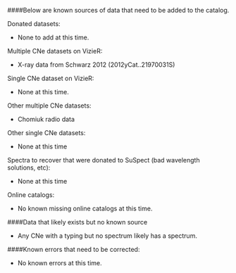####Below are known sources of data that need to be added to the catalog. 

Donated datasets:
* None to add at this time.

Multiple CNe datasets on VizieR:
* X-ray data from Schwarz 2012 (2012yCat..21970031S)

Single CNe dataset on VizieR:
* None at this time.

Other multiple CNe datasets:
* Chomiuk radio data

Other single CNe datasets:
* None at this time

Spectra to recover that were donated to SuSpect (bad wavelength solutions, etc):
* None at this time

Online catalogs:
* No known missing online catalogs at this time.

####Data that likely exists but no known source
* Any CNe with a typing but no spectrum likely has a spectrum.

####Known errors that need to be corrected:
* No known errors at this time.
